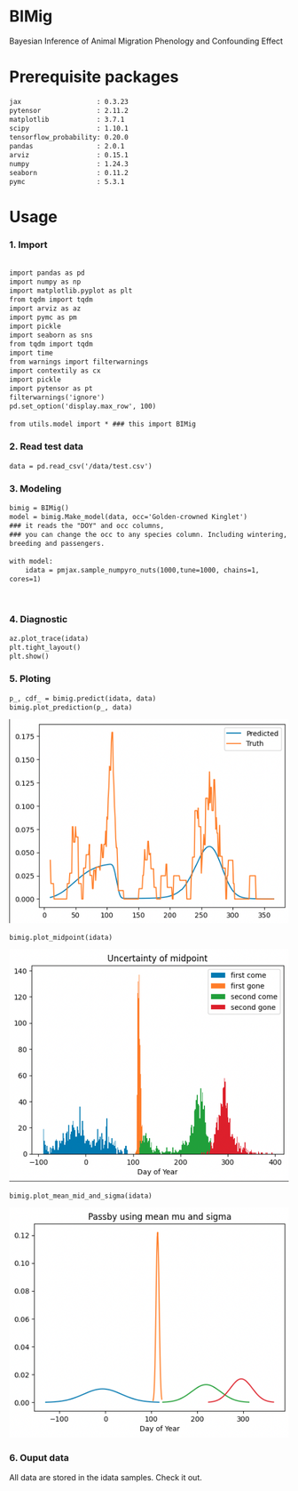 # BIMig
Bayesian Inference of Animal Migration Phenology and Confounding Effect

# Prerequisite packages
```
jax                   : 0.3.23
pytensor              : 2.11.2
matplotlib            : 3.7.1
scipy                 : 1.10.1
tensorflow_probability: 0.20.0
pandas                : 2.0.1
arviz                 : 0.15.1
numpy                 : 1.24.3
seaborn               : 0.11.2
pymc                  : 5.3.1
```

# Usage
### 1. Import
```

import pandas as pd
import numpy as np
import matplotlib.pyplot as plt
from tqdm import tqdm
import arviz as az
import pymc as pm
import pickle
import seaborn as sns
from tqdm import tqdm
import time
from warnings import filterwarnings
import contextily as cx
import pickle
import pytensor as pt
filterwarnings('ignore')
pd.set_option('display.max_row', 100)

from utils.model import * ### this import BIMig

```

### 2. Read test data
```
data = pd.read_csv('/data/test.csv')
```

### 3. Modeling
```
bimig = BIMig()
model = bimig.Make_model(data, occ='Golden-crowned Kinglet') 
### it reads the "DOY" and occ columns, 
### you can change the occ to any species column. Including wintering, breeding and passengers.

with model:
    idata = pmjax.sample_numpyro_nuts(1000,tune=1000, chains=1, cores=1)
    
    
```
### 4. Diagnostic
```
az.plot_trace(idata)
plt.tight_layout()
plt.show()

```

### 5. Ploting
```
p_, cdf_ = bimig.predict(idata, data)
bimig.plot_prediction(p_, data)
```
![fig1](/assets/fig1.png)

```
bimig.plot_midpoint(idata)
```
![fig2](/assets/fig2.png)

```
bimig.plot_mean_mid_and_sigma(idata)
```
![fig3](/assets/fig3.png)

### 6. Ouput data

All data are stored in the idata samples. Check it out.






